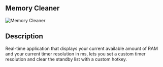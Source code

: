## Memory Cleaner
![Memory Cleaner](https://cdn.discordapp.com/attachments/759162962325143623/763512719201927168/unknown.png)
## Description
Real-time application that displays your current available amount of RAM and your current timer resolution in ms, lets you set a custom timer resolution and clear the standby list with a custom hotkey.
